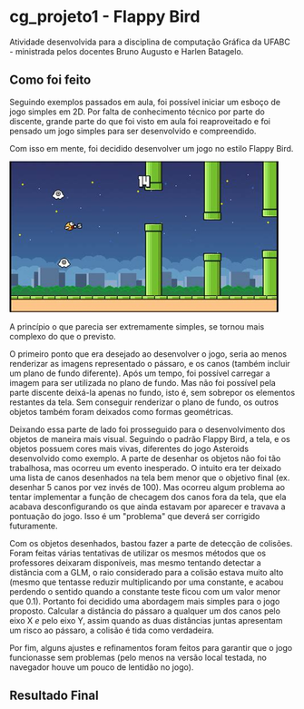 # cg_projeto1 - Flappy Bird

Atividade desenvolvida para a disciplina de computação Gráfica da UFABC - ministrada pelos docentes Bruno Augusto e Harlen Batagelo.

## Como foi feito
  Seguindo exemplos passados em aula, foi possível iniciar um esboço de jogo simples em 2D. Por falta de conhecimento técnico por parte do discente, grande
  parte do que foi visto em aula foi reaproveitado e foi pensado um jogo simples para ser desenvolvido e compreendido.
  
  Com isso em mente, foi decidido desenvolver um jogo no estilo Flappy Bird.
  
  ![flappy](images/flappy_bird.jpg)
  
  
  A princípio o que parecia ser extremamente simples, se tornou mais complexo do que o previsto.
  
  O primeiro ponto que era desejado ao desenvolver o jogo, seria ao menos renderizar as imagens representado o pássaro, e os canos (também incluir um plano de fundo diferente). Após um tempo, foi possível carregar a imagem para ser utilizada no plano de fundo. Mas não foi possível pela parte discente deixá-la apenas no fundo, isto é, sem sobrepor os elementos restantes da tela. Sem conseguir renderizar o plano de fundo, os outros objetos também foram deixados como formas geométricas.
  
  Deixando essa parte de lado foi prosseguido para o desenvolvimento dos objetos de maneira mais visual. Seguindo o padrão Flappy Bird, a tela, e os objetos possuem cores mais vivas, diferentes do jogo Asteroids desenvolvido como exemplo. A parte de desenhar os objetos não foi tão trabalhosa, mas ocorreu um evento inesperado.
  O intuito era ter deixado uma lista de canos desenhados na tela bem menor que o objetivo final (ex. desenhar 5 canos por vez invés de 100). Mas ocorreu algum problema ao tentar implementar a função de checagem dos canos fora da tela, que ela acabava desconfigurando os que ainda estavam por aparecer e travava a pontuação do jogo.
  Isso é um "problema" que deverá ser corrigido futuramente.
  
 Com os objetos desenhados, bastou fazer a parte de detecção de colisões. Foram feitas várias tentativas de utilizar os mesmos métodos que os professores deixaram disponíveis, mas mesmo tentando detectar a distância com a GLM, o raio considerado para a colisão estava muito alto (mesmo que tentasse reduzir multiplicando por uma constante, e acabou perdendo o sentido quando a constante teste ficou com um valor menor que 0.1). Portanto foi decidido uma abordagem mais simples para o jogo proposto. Calcular a distância do pássaro a qualquer um dos canos pelo eixo X *e* pelo eixo Y, assim quando as duas distâncias juntas apresentam um risco ao pássaro, a colisão é tida como verdadeira.
 
 Por fim, alguns ajustes e refinamentos foram feitos para garantir que o jogo funcionasse sem problemas (pelo menos na versão local testada, no navegador houve um pouco de lentidão no jogo).
 
 ## Resultado Final
 
